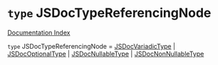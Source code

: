 # `type` JSDocTypeReferencingNode

[Documentation Index](../README.md)

`type` JSDocTypeReferencingNode = [JSDocVariadicType](../private.interface.JSDocVariadicType/README.md) | [JSDocOptionalType](../private.interface.JSDocOptionalType/README.md) | [JSDocNullableType](../private.interface.JSDocNullableType/README.md) | [JSDocNonNullableType](../private.interface.JSDocNonNullableType/README.md)